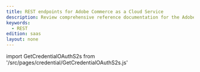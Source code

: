 ```yaml
---
title: REST endpoints for Adobe Commerce as a Cloud Service
description: Review comprehensive reference documentation for the Adobe Commerce as a Cloud Service REST API schema.
keywords:
  - REST
edition: saas
layout: none
---
```


import GetCredentialOAuthS2s from '/src/pages/credential/GetCredentialOAuthS2s.js'

<!-- <GetCredentialOAuthS2s /> -->

<RedoclyAPIBlock src='/commerce/webapi/rest/data-ingestion-schema-v1.yaml' />
